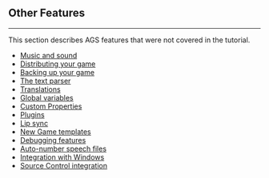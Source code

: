 ## Other Features
--------------

This section describes AGS features that were not covered in the
tutorial.

- [Music and sound](MusAndSound)
- [Distributing your game](DistGame)
- [Backing up your game](BackingUpYourGame)
- [The text parser](TextParser)
- [Translations](Translations)
- [Global variables](GlobalVariables)
- [Custom Properties](CustomProperties)
- [Plugins](Plugins)
- [Lip sync](Lipsync)
- [New Game templates](Templates)
- [Debugging features](Debuggingfeatures)
- [Auto-number speech files](AutonumberSpeechFiles)
- [Integration with Windows](IntegrationWithWindows)
- [Source Control integration](SourceControl)

